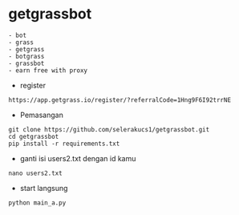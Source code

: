 # getgrassbot
```
- bot
- grass
- getgrass
- botgrass
- grassbot
- earn free with proxy
```

- register
```
https://app.getgrass.io/register/?referralCode=1Hng9F6I92trrNE
```
- Pemasangan
```
git clone https://github.com/selerakucs1/getgrassbot.git
cd getgrassbot
pip install -r requirements.txt
```
- ganti isi users2.txt dengan id kamu
```
nano users2.txt
```
- start langsung
```
python main_a.py
```
